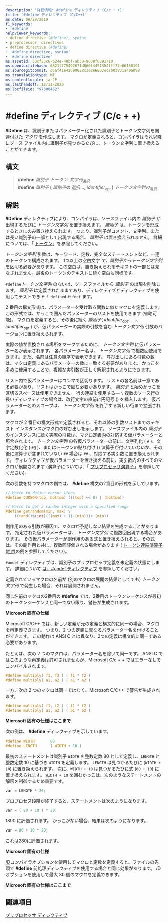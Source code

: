 ```yaml
---
description: '詳細情報: #define ディレクティブ (C/c + +)'
title: '#define ディレクティブ (C/C++)'
ms.date: 08/29/2019
f1_keywords:
- '#define'
helpviewer_keywords:
- define directive (#define), syntax
- preprocessor, directives
- define directive (#define)
- '#define directive, syntax'
- '#define directive'
ms.assetid: 33cf25c6-b24e-40bf-ab30-9008f0391710
ms.openlocfilehash: 6821f775492671d860f4491354fff77e66150101
ms.sourcegitcommit: d6af41e42699628c3e2e6063ec7b03931a49a098
ms.translationtype: MT
ms.contentlocale: ja-JP
ms.lasthandoff: 12/11/2020
ms.locfileid: "97300462"
---
```

# <a name="define-directive-cc"></a>#define ディレクティブ (C/c + +)

**#Define** は、識別子またはパラメーター化された識別子とトークン文字列を関連付けた *マクロ* を作成します。 マクロが定義されると、コンパイラはそれ以降にソース ファイル内に識別子が見つかるたびに、トークン文字列に置き換えることができます。

## <a name="syntax"></a>構文

> **#define** *識別子* *トークン-文字列*<sub>選択</sub>\
> **#define** *識別子* **(** *識別子*<sub></sub>**の** 選択...**,** *identifier*<sub>opt</sub> **)** *トークン文字列の*<sub>選択</sub>

## <a name="remarks"></a>解説

**#Define** ディレクティブにより、コンパイラは、ソースファイル内の *識別子* が出現するたびに *トークン文字列* を置き換えます。 *識別子* は、トークンを形成するときにのみ置き換えられます。 つまり、識別子がコメント、文字列、または長い識別子の一部として出現する場合、 *識別子* は置き換えられません。 詳細については、「 [トークン](../cpp/character-sets.md)」を参照してください。

*トークン文字列* 引数は、キーワード、定数、完全なステートメントなど、一連のトークンで構成されます。 1つ以上の空白文字 *で、識別子からトークン文字列* を区切る必要があります。 この空白は、置き換えられるテキストの一部とは見なされません。最後のトークンのテキストに続く空白も同様です。

`#define`*トークン文字列* のないは、ソースファイルから *識別子* の出現を削除します。 *識別子* は定義されたままであり、ディレクティブとディレクティブを使用してテストでき `#if defined` `#ifdef` ます。

2 番目の構文形式は、パラメーターを受け取る関数に似たマクロを定義します。 この形式では、かっこで囲んだパラメーターのリストを使用できます (省略可能)。 マクロを定義すると、その後に続く *識別子*( *identifier*<sub>opt</sub>、...、 *identifier*<sub>opt</sub> ) が、仮パラメーターの実際の引数を含む *トークン文字列* 引数のバージョンに置き換えられます。

実際の値が置換される場所をマークするために、 *トークン文字列* に仮パラメーター名が表示されます。 各パラメーター名は、 *トークン文字列* で複数回使用できます。また、名前は任意の順序で表示できます。 呼び出しにある引数の数は、マクロ定義にあるパラメーターの数に一致する必要があります。 かっこを多めに使用することで、複雑な実引数が正しく解釈されるようにできます。

リスト内で仮パラメーターはコンマで区切ります。 リストの各名前は一意である必要があり、リストはかっこで囲む必要があります。 *識別子* と始めかっこを区切るスペースは使用できません。 行の連結を使用する— `\` 複数のソース行の長いディレクティブの場合は、改行文字の直前に円記号 () を挿入します。 仮パラメーター名のスコープは、 *トークン文字列* を終了する新しい行まで拡張されます。

マクロが 2 番目の構文形式で定義されると、それ以降の引数リストまでのテキスト インスタンスがマクロの呼び出しを示します。 ソースファイル内の *識別子* のインスタンスに続く実際の引数は、マクロ定義内の対応する仮パラメーターと照合されます。 *トークン文字列* の各仮パラメーターの前に、文字列化 ( `#` )、文字定数化化 ( `#@` )、またはトークンの貼り付け () 演算子が付いていないか、その後に演算子が含まれていない `##` 場合は `##` 、対応する実引数に置き換えられます。 ディレクティブが仮パラメーターを置き換える前に、実引数内のすべてのマクロが展開されます  (演算子については、「 [プリプロセッサ演算子](../preprocessor/preprocessor-operators.md)」を参照してください)。

次の引数を持つマクロの例では、 **#define** 構文の2番目の形式を示しています。

```C
// Macro to define cursor lines
#define CURSOR(top, bottom) (((top) << 8) | (bottom))

// Macro to get a random integer with a specified range
#define getrandom(min, max) \
    ((rand()%(int)(((max) + 1)-(min)))+ (min))
```

副作用のある引数が原因で、マクロが予期しない結果を生成することがあります。 指定された仮パラメーターは、 *トークン文字列* に複数回出現する場合があります。 その仮パラメーターが副作用のある式と置き換えられると、その式は、その副作用と共に、複数回評価される場合があります  ( [トークン連結演算子 (# #)](../preprocessor/token-pasting-operator-hash-hash.md)の例を参照してください)。

`#undef` ディレクティブは、識別子のプリプロセッサ定義を未定義の状態にします。 詳細について [は、#undef ディレクティブ](../preprocessor/hash-undef-directive-c-cpp.md) を参照してください。

定義されているマクロの名前が (別のマクロの展開の結果としてでも) *トークン文字列* で発生した場合、それは展開されません。

同じ名前のマクロの2番目の **#define** では、2番目のトークンシーケンスが最初のトークンシーケンスと同一でない限り、警告が生成されます。

**Microsoft 固有の仕様**

Microsoft C/C++ では、新しい定義が元の定義と構文的に同一の場合、マクロを再定義できます。 つまり、2 つの定義に異なるパラメーター名を付けることができます。 この動作は ANSI C とは異なり、2つの定義は構文的に同一である必要があります。

たとえば、次の 2 つのマクロは、パラメーター名を除いて同一です。 ANSI C ではこのような再定義は許可されませんが、Microsoft C/c + + ではエラーなしでコンパイルされます。

```C
#define multiply( f1, f2 ) ( f1 * f2 )
#define multiply( a1, a2 ) ( a1 * a2 )
```

一方、次の 2 つのマクロは同一ではなく、Microsoft C/C++ で警告が生成されます。

```C
#define multiply( f1, f2 ) ( f1 * f2 )
#define multiply( a1, a2 ) ( b1 * b2 )
```

**Microsoft 固有の仕様はここまで**

次の例は、 **#define** ディレクティブを示しています。

```C
#define WIDTH       80
#define LENGTH      ( WIDTH + 10 )
```

最初のステートメントは識別子 `WIDTH` を整数定数 80 として定義し、`LENGTH` と整数定数 10 に基づき `WIDTH` を定義します。 `LENGTH` は見つかるたびに (`WIDTH + 10`) に置き換えられます。 次に、`WIDTH + 10` は見つかるたびに式 (`80 + 10`) に置き換えられます。 `WIDTH + 10` を囲むかっこは、次のようなステートメントの解釈を制御するため重要です。

```C
var = LENGTH * 20;
```

プロプロセス段階が終了すると、ステートメントは次のようになります。

```C
var = ( 80 + 10 ) * 20;
```

1800 に評価されます。 かっこがない場合、結果は次のようになります。

```C
var = 80 + 10 * 20;
```

これは280に評価されます。

**Microsoft 固有の仕様**

[/D](../build/reference/d-preprocessor-definitions.md)コンパイラオプションを使用してマクロと定数を定義すると、ファイルの先頭で **#define** 前処理ディレクティブを使用する場合と同じ効果があります。 /D オプションを使用して最大 30 個のマクロを定義できます。

**Microsoft 固有の仕様はここまで**

## <a name="see-also"></a>関連項目

[プリプロセッサ ディレクティブ](../preprocessor/preprocessor-directives.md)
